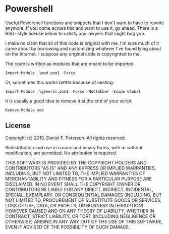 Powershell
==========

Useful Powershell functions and snippets that I don't want to have to rewrite
anymore. If you come across this and want to use it, go ahead. There is a BSD-
style license below to satisfy any lawyers that might bug you.

I make no claim that all of this code is original with me. I'm sure much of it
came about by borrowing and customizing whatever I've found lying about on the
Internet. I suppose any original code is copyrighted to me.

The code is written as modules that are meant to be imported.
```
Import-Module .\mod.psm1 -Force
```
Or, sometimes this works better because of nesting:
```
Import-Module .\general.psm1 -Force -NoClobber -Scope Global
```

It is usually a good idea to remove it at the end of your script.
```
Remove-Module mod
```


License
-------
Copyright (c) 2013, Daniel F. Peterson. All rights reserved.

Redistribution and use in source and binary forms, with or without
modification, are permitted. No attribution is required.

THIS SOFTWARE IS PROVIDED BY THE COPYRIGHT HOLDERS AND CONTRIBUTORS "AS IS" AND
ANY EXPRESS OR IMPLIED WARRANTIES, INCLUDING, BUT NOT LIMITED TO, THE IMPLIED
WARRANTIES OF MERCHANTABILITY AND FITNESS FOR A PARTICULAR PURPOSE ARE
DISCLAIMED. IN NO EVENT SHALL THE COPYRIGHT OWNER OR CONTRIBUTORS BE LIABLE FOR
ANY DIRECT, INDIRECT, INCIDENTAL, SPECIAL, EXEMPLARY, OR CONSEQUENTIAL DAMAGES
(INCLUDING, BUT NOT LIMITED TO, PROCUREMENT OF SUBSTITUTE GOODS OR SERVICES;
LOSS OF USE, DATA, OR PROFITS; OR BUSINESS INTERRUPTION) HOWEVER CAUSED AND
ON ANY THEORY OF LIABILITY, WHETHER IN CONTRACT, STRICT LIABILITY, OR TORT
(INCLUDING NEGLIGENCE OR OTHERWISE) ARISING IN ANY WAY OUT OF THE USE OF THIS
SOFTWARE, EVEN IF ADVISED OF THE POSSIBILITY OF SUCH DAMAGE.
